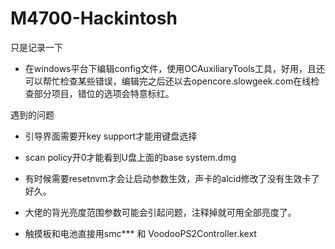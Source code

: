 # M4700-Hackintosh
只是记录一下

- 在windows平台下编辑config文件，使用OCAuxiliaryTools工具，好用，且还可以帮忙检查某些错误，编辑完之后还以去opencore.slowgeek.com在线检查部分项目，错位的选项会特意标红。

遇到的问题

- 引导界面需要开key support才能用键盘选择

- scan policy开0才能看到U盘上面的base system.dmg

- 有时候需要resetnvm才会让启动参数生效，声卡的alcid修改了没有生效卡了好久。

- 大佬的背光亮度范围参数可能会引起问题，注释掉就可用全部亮度了。

- 触摸板和电池直接用smc*** 和 VoodooPS2Controller.kext

  

